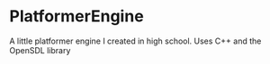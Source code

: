 # PlatformerEngine
A little platformer engine I created in high school. Uses C++ and the OpenSDL library
